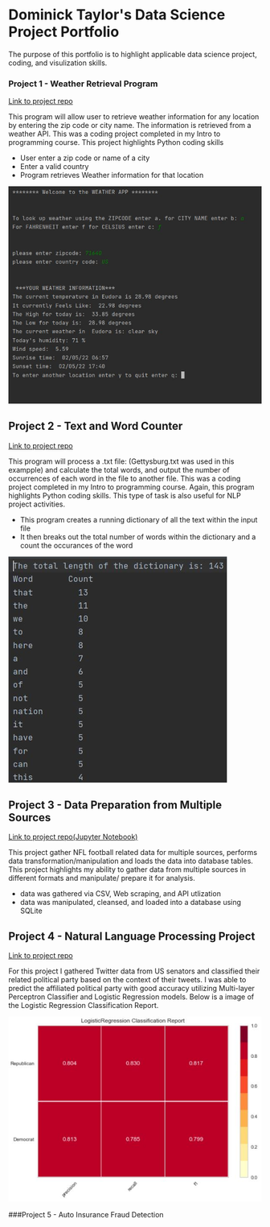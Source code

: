 # Dominick Taylor's Data Science Project Portfolio

The purpose of this portfolio is to highlight applicable data science project, coding, and visulization skills.

### Project 1 - Weather Retrieval Program
 [Link to project repo](https://github.com/DominickTDS/Weather_Retrieval_program)

This program will allow user to retrieve weather information for any location by entering the zip code or city name. The information is retrieved from a weather API.
This was a coding project completed in my Intro to programming course. This project highlights Python coding skills

- User enter a zip code or name of a city
- Enter a valid country
- Program retrieves Weather information for that location

![](https://github.com/DominickTDS/Dominick_Taylor_Project_Portfolio/blob/main/weather_app_output.JPG?raw=true)


## Project 2 - Text and Word Counter
[Link to project repo](https://github.com/DominickTDS/Word_Counter)

This program will process a .txt file: (Gettysburg.txt was used in this exampple) and calculate the total words, and output the number of occurrences of each word in the file to another file. This was a coding project completed in my Intro to programming course. Again, this program highlights Python coding skills. This type of task is also useful for NLP project activities. 

- This program creates a running dictionary of all the text within the input file
- It then breaks out the total number of words within the dictionary and a count the occurances of the word

![](https://github.com/DominickTDS/Word_Counter/blob/main/word_counter_output.JPG?raw=true)


## Project 3 - Data Preparation from Multiple Sources
[Link to project repo(Jupyter Notebook)](https://github.com/DominickTDS/Data_preparation)

This project gather NFL football related data for multiple sources, performs data transformation/manipulation and loads the data into database tables. This project highlights my ability to gather data from multiple sources in different formats and manipulate/ prepare it for analysis.

- data was gathered via CSV, Web scraping, and API utlization
- data was manipulated, cleansed, and loaded into a database using SQLite


## Project 4 - Natural Language Processing Project
[Link to project repo](https://github.com/DominickTDS/Natural_Language_Process_Project)

For this project I gathered Twitter data from US senators and classified their related political party based on the context of their tweets. I was able to predict the affiliated political party with good accuracy utilizing Multi-layer Perceptron Classifier and Logistic Regression models. Below is a image of the Logistic Regression Classification Report.

![](https://github.com/DominickTDS/Natural_Language_Process_Project/blob/main/NLP_report.JPG?raw=true)



###Project 5 - Auto Insurance Fraud Detection










